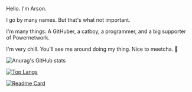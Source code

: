 <!--
**arsondog/arsondog** is a ✨ _special_ ✨ repository because its `README.md` (this file) appears on your GitHub profile.

Here are some ideas to get you started:

- 🔭 I’m currently working on ...
- 🌱 I’m currently learning ...
- 👯 I’m looking to collaborate on ...
- 🤔 I’m looking for help with ...
- 💬 Ask me about ...
- 📫 How to reach me: ...
- 😄 Pronouns: ...
- ⚡ Fun fact: ...
-->

Hello. I'm Arson. 

I go by many names. But that's what not important.

I'm many things: A GitHuber, a catboy, a programmer, and a big supporter of Powernetwork. 

I'm very chill. You'll see me around doing my thing. Nice to meetcha. 🙂



![Anurag's GitHub stats](https://github-readme-stats.vercel.app/api?username=arsondog&show_icons=true&theme=radical)

[![Top Langs](https://github-readme-stats.vercel.app/api/top-langs/?username=arsondog&layout=compact&theme=radical)](github.com/arsondog)

[![Readme Card](https://github-readme-stats.vercel.app/api/pin/?username=arsondog&repo=Ayo&theme=radical)](https://github.com/arsondog/Ayo)



